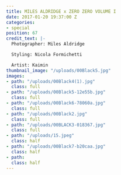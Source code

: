 ```yaml
---
title: MILES ALDRIDGE x ZERO ZERO VOLUME I
date: 2017-01-20 19:37:00 Z
categories:
- special
position: 67
credit_text: |-
  Photographer: Miles Aldridge

  Styling: Nicola Formichetti

  Artist: Kaimin
thumbnail_image: "/uploads/00Black5.jpg"
images:
- path: "/uploads/00Black4(1).jpg"
  class: full
- path: "/uploads/00Black5-12e55b.jpg"
  class: full
- path: "/uploads/00Black6-78060a.jpg"
  class: full
- path: "/uploads/00Black2.jpg"
  class: full
- path: "/uploads/00BLACK3-018367.jpg"
  class: full
- path: "/uploads/15.jpeg"
  class: half
- path: "/uploads/00Black7-b20caa.jpg"
  class: half
- path: 
  class: half
---
```


